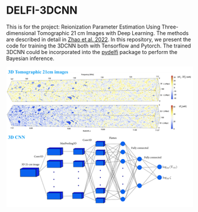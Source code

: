 # DELFI-3DCNN
This is for the project: Reionization Parameter Estimation Using Three-dimensional Tomographic 21 cm Images with Deep Learning. The methods are described in detail in [Zhao et al. 2022](https://arxiv.org/abs/2105.03344). In this repository, we present the code for training the 3DCNN both with Tensorflow and Pytorch. The trained 3DCNN could be incorporated into the [pydelfi](https://github.com/justinalsing/pydelfi) package to perform the Bayesian inference. 
<p align = "center">
<img width="750" src="fig.png"/img>
</p>
<p align = "center">
</p>
